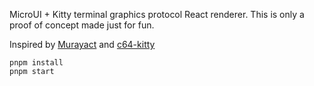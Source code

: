 MicroUI + Kitty terminal graphics protocol React renderer.
This is only a proof of concept made just for fun.

Inspired by [Murayact](https://github.com/tsoding/Murayact) and [c64-kitty](https://github.com/antirez/c64-kitty)

```
pnpm install
pnpm start
```
